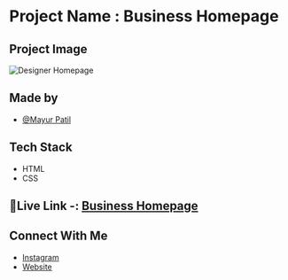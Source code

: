 
# Project Name : Business Homepage  

## Project Image 

![Designer Homepage](https://i.ibb.co/Tg83pDy/download-7.png)

## Made by 

- [@Mayur Patil](https://github.com/Mayurpatillll)

## Tech Stack

* HTML
* CSS

## 🔗Live Link -: [Business Homepage](https://mayurpatillll.github.io/Business-Homepage/)

## Connect With Me

 * [Instagram ](https://www.instagram.com/iam.mayurpatil/)
 * [Website ](https://mayurpatil.online)
